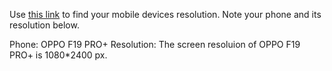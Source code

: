 Use [this link](https://www.webmobilefirst.com/en/devices/) to find your mobile devices resolution. Note your phone and its resolution below.

Phone: OPPO F19 PRO+
Resolution: The screen resoluion of OPPO F19 PRO+ is 1080*2400 px.